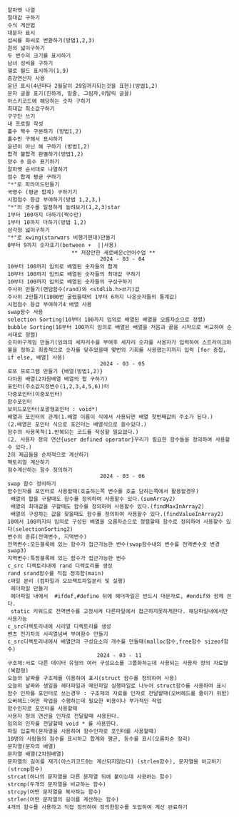     알파벳 나열
    절대값 구하기
    수식 게산법
    대문자 표시
    섭씨를 화씨로 변환하기(방법1,2,3)
    원의 넓이구하기
    두 변수의 크기를 표시하기
    남녀 성비율 구하기
    헬로 월드 표시하기(1,9)
    증강연산자 사용
    윤년 표시(4년마다 2월달이 29일까지되는것을 표현)(방법1,2)
    문자 글꼴 표기(진하게, 밑줄, 그림자,이탈릭 글꼴)
    아스키코드에 해당하는 숫자 구하기
    최대값 최소값구하기
    구구단 쓰기
    내 프로필 작성
    홀수 짝수 구분하기 (방법1,2)
    홀수만 구해서 표시하기
    윤년이 아닌 해 구하기 (방법1,2)
    합격 불합격 판별하기(방법1,2)
    양수 0 음수 표기하기
    알파벳 순서대로 나열하기
    점수 합계 평균 구하기
    "*"로 피라미드만들기
    국영수 (평균 합계) 구하기기
    시험점수 등급 부여하기(방법 1,2,3,)
    "*"의 갯수를 일정하게 늘려보기(1,2,3)star
    1부터 100까지 더하기(짝수만)
    1부터 10까지 더하기(방법 1,2)
    삼각형 넓이구하기
    "*"로 xwing(starwars 비행기편대)만들기
    0부터 9까지 숫자표기(between +  ||사용)
                        ** 저장안한 새로배운c언어수업 **
                                 2024 - 03 - 04
    10부터 100까지 임의로 배열된 숫자들의 합계
    10부터 100까지 임의로 배열된 숫자들의 최대값 구하기
    10부터 100까지 임의로 배열된 숫자들의 구성구하기
    주사위 만들기(랜덤함수(rand)와 <stdlib.h>쓰기)값    
    주사위 2만들기(1000번 굴렸을때의 1부터 6까지 나온숫자들의 통계값)
    시험점수 등급 부여하기4 배열 사용
    swap함수 사용
    selection Sorting(10부터 100까지 임의로 배열된 배열을 오름차순으로 정렬)
    bubble Sorting(10부터 100까지 임의로 배열된 배열을 처음과 끝을 시작으로 비교하여 순서대로 정렬)
    숫자야구게임 만들기(임의의 세자리수를 부여후 세자리 숫자를 사용자가 입력하여 스트라이크와 볼을 정하고 최종적으로 숫자를 맞추었을때 몇번의 기회를 사용했는지까지 입력 [for 중첩, if else, 배열] 사용)
                                 2024 - 03 - 05
    로또 프로그램 만들기 {배열(방법1,2)}
    다차원 배열(2차원배열 배열의 합 구하기)
    포인터(주소값지정변수(1,2,3,4,5,6))터
    다중포인터(이중포인터)
    함수포인터
    보이드포인터(포괄형포인터 : void*)
    배열과 포인터의 관계(1.배열 이름이 식에서 사용되면 배열 첫번째값의 주소가 된다.)
    (2.배열은 포인터 식으로 포인터는 배열식으로 쓸수있다.)
    함수의 사용목적(1.반복되는 코드를 작성할 필요없다.)
    (2. 사용자 정의 연산{user defined operator}우리가 필요한 함수들을 정의하여 사용할 수 있다.)
    2의 제곱들을 순차적으로 계산하기
    팩토리얼 계산하기
    점수계산하는 함수 정의하기
                                 2024 - 03 - 06
    swap 함수 정의하기
    함수인자를 포인터로 사용할때(호출하는쪽 변수를 호출 당하는쪽에서 활용할경우)
     배열의 합을 구할때도 함수를 정의하여 사용할수 있다.(sumArray2)
     배열의 최대값을 구할때도 함수를 정의하여 사용할수 있다.(findMaxInArray2)
     배열의 구성하는 값을 찾을때도 함수를 정의하여 사용할수 있다.(findValueInArray2)
    10에서 100까지의 임의로 구성된 배열을 오름차순으로 정렬할때 함수로 정의하여 사용할수 있다(selectionSorting2)
    변수의 종류(전역변수, 지역변수)
    전역변수:모든블록에 있는 함수가 접근가능한 변수(swap함수내의 변수를 전역변수로 변경 swap3)
    지역변수:특정블록에 있는 함수가 접근가능한 변수
    c_src 디렉토리내에 rand 디렉토리를 생성
    rand srand함수를 직접 정의함(main)
    c파일 분리 (컴파일과 오브젝트파일분리 및 실행)
     헤더파일 만들기
     헤더파일 내에서  #ifdef,#define 뒤에 헤더파일은 반드시 대문자로, #endif와 함께 쓴다.
     static 키워드로 전역변수를 고정시켜 다른파일에서 접근하지못하게한다. 해당파일내에서만 사용가능
    c_src디렉토리내에 시리얼 디렉토리를 생성
    벤츠 전기차의 시리얼넘버 부여함수 만들기
    c_src디렉토리내에서 배열안의 구성요소의 개수를 만들때(malloc함수,free함수 sizeof함수)
                                2024 - 03 - 11
    구조체:서로 다른 데이터 유형의 여러 구성요소를 그룹화하는데 사용되는 사용자 정의 자료형(복합형)
    오늘의 날짜를 구조체를 이용하여 표시(struct 함수를 정의하여 사용)
    오늘의 날짜와 생일을 헤더파일과 메인파일 실행파일로 나누어 struct함수를 사용하여 표시
    함수 인자를 포인터로 쓰는경우 : 구조체의 자료를 인자로 전달할때(오버헤드를 줄이기 위함)
    오버헤드:어떤 작업을 수행하는데 필요한 비용이나 부가적인 작업
    함수인자로 포인터를 사용할때
    사용자 정의 연산을 인자로 전달할때 샤용한다.
    임의의 인자를 전달할때 void * 를 사용한다.
    파일 입출력(문자열을 사용하여 함수인자로 포인터를 사용할때)
    10명의 사람들의 점수를 표시하고 합계와 평균, 등수를 표시(오름차순 정리)
    문자열(문자의 배열)
    문자열 배열(2차원배열)
    문자열의 길이를 재기(아스키코드0는 계산되지않는다) (strlen함수), 문자열을 비교하기(strcmp함수)
    strcat(하나의 문자열을 다른 문자열 뒤에 붙이는데 사용하는 함수)
    strcmp(두개의 문자열을 비교하는 함수)
    strcpy(어떤 문자열을 복사하는 함수)
    strlen(어떤 문자열의 길이를 계산하는 함수)
    4개의 함수를 사용하고 직접 정의하여 정의한함수를 도입하여 계산 완료하기
